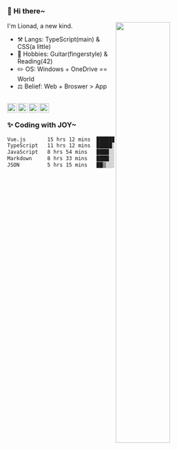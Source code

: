 ### 👋 Hi there~

[<img align="right" width="50%" src="https://github-readme-stats.vercel.app/api?username=Lionad-Morotar&show_icons=true">](https://metrics.lecoq.io/Lionad-Morotar?template=classic)

I'm Lionad, a new kind.

- ⚒️ Langs: TypeScript(main) & CSS(a little)
- 🎨 Hobbies: Guitar(fingerstyle) & Reading(42)
- ✏️ OS: Windows + OneDrive == World
- ⚖️ Belief: Web + Broswer > App

<br />

<a href="https://www.lionad.art">
  <img align="left" alt="lionad-art" width="22px" src="https://cdn.jsdelivr.net/npm/simple-icons@3.1.0/icons/wordpress.svg" />
</a>
<a href="#1806234223">
  <img align="left" alt="1806234223" width="22px" src="https://cdn.jsdelivr.net/npm/simple-icons@3.1.0/icons/tencentqq.svg" />
</a>
<a href="https://www.zhihu.com/people/Lionad">
  <img align="left" alt="132yse" width="22px" src="https://cdn.jsdelivr.net/npm/simple-icons@3.1.0/icons/zhihu.svg" />
</a>
<a href="https://github.com/Lionad-Morotar">
  <img align="left" alt="yisar" width="22px" src="https://cdn.jsdelivr.net/npm/simple-icons@3.1.0/icons/github.svg" />
</a>

<br />

### ✨ Coding with JOY~

<!--START_SECTION:waka-->

```txt
Vue.js       15 hrs 12 mins  ███████░░░░░░░░░░░░░░░░░░   28.00 %
TypeScript   11 hrs 12 mins  █████░░░░░░░░░░░░░░░░░░░░   20.64 %
JavaScript   8 hrs 54 mins   ████░░░░░░░░░░░░░░░░░░░░░   16.42 %
Markdown     8 hrs 33 mins   ████░░░░░░░░░░░░░░░░░░░░░   15.75 %
JSON         5 hrs 15 mins   ██▒░░░░░░░░░░░░░░░░░░░░░░   09.70 %
```

<!--END_SECTION:waka-->

